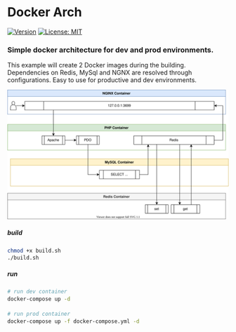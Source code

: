 # Docker Arch

[![Version](https://img.shields.io/badge/Version-1.0.0-blue)](https://github.com/hulkthedev/docker-arch)
[![License: MIT](https://img.shields.io/badge/License-MIT-green.svg)](https://opensource.org/licenses/MIT)

### Simple docker architecture for dev and prod environments.

This example will create 2 Docker images during the building. Dependencies on Redis, MySql and NGNX are resolved through configurations. Easy to use for productive and dev environments.

[![Flow](https://github.com/hulkthedev/docker-arch/blob/master/public/flow.svg?raw=true)](Flow)

##### build

```bash
chmod +x build.sh
./build.sh
```

##### run

```bash
# run dev container
docker-compose up -d

# run prod container
docker-compose up -f docker-compose.yml -d
```